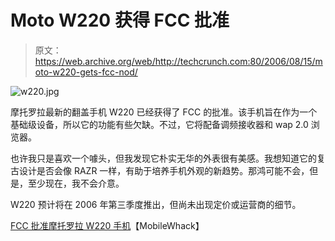 # Moto W220 获得 FCC 批准

> 原文：<https://web.archive.org/web/http://techcrunch.com:80/2006/08/15/moto-w220-gets-fcc-nod/>

![w220.jpg](img/b2447ecd2161a1ead32ed360396dbc69.png)

摩托罗拉最新的翻盖手机 W220 已经获得了 FCC 的批准。该手机旨在作为一个基础级设备，所以它的功能有些欠缺。不过，它将配备调频接收器和 wap 2.0 浏览器。

也许我只是喜欢一个噱头，但我发现它朴实无华的外表很有美感。我想知道它的复古设计是否会像 RAZR 一样，有助于培养手机外观的新趋势。那鸿可能不会，但是，至少现在，我不会介意。

W220 预计将在 2006 年第三季度推出，但尚未出现定价或运营商的细节。

[FCC 批准摩托罗拉 W220 手机](https://web.archive.org/web/20210304194702/http://www.mobilewhack.com/reviews/fcc_approves_motorola_w220_cell_phone.html)【MobileWhack】